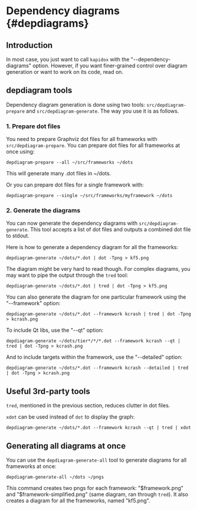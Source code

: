 Dependency diagrams {#depdiagrams}
===================

## Introduction

In most case, you just want to call `kapidox` with the
"--dependency-diagrams" option. However, if you want finer-grained control over
diagram generation or want to work on its code, read on.

## depdiagram tools

Dependency diagram generation is done using two tools: `src/depdiagram-prepare`
and `src/depdiagram-generate`. The way you use it is as follows.

### 1. Prepare dot files

You need to prepare Graphviz dot files for all frameworks with
`src/depdiagram-prepare`. You can prepare dot files for all frameworks at once
using:

    depdiagram-prepare --all ~/src/frameworks ~/dots

This will generate many .dot files in ~/dots.

Or you can prepare dot files for a single framework with:

    depdiagram-prepare --single ~/src/frameworks/myframework ~/dots

### 2. Generate the diagrams

You can now generate the dependency diagrams with `src/depdiagram-generate`.
This tool accepts a list of dot files and outputs a combined dot file to stdout.

Here is how to generate a dependency diagram for all the frameworks:

    depdiagram-generate ~/dots/*.dot | dot -Tpng > kf5.png

The diagram might be very hard to read though. For complex diagrams, you may
want to pipe the output through the `tred` tool:

    depdiagram-generate ~/dots/*.dot | tred | dot -Tpng > kf5.png

You can also generate the diagram for one particular framework using the
"--framework" option:

    depdiagram-generate ~/dots/*.dot --framework kcrash | tred | dot -Tpng > kcrash.png

To include Qt libs, use the "--qt" option:

    depdiagram-generate ~/dots/tier*/*/*.dot --framework kcrash --qt | tred | dot -Tpng > kcrash.png

And to include targets within the framework, use the "--detailed" option:

    depdiagram-generate ~/dots/*.dot --framework kcrash --detailed | tred | dot -Tpng > kcrash.png


## Useful 3rd-party tools

`tred`, mentioned in the previous section, reduces clutter in dot files.

`xdot` can be used instead of `dot` to display the graph:

    depdiagram-generate ~/dots/*.dot --framework kcrash --qt | tred | xdot


## Generating all diagrams at once

You can use the `depdiagram-generate-all` tool to generate diagrams for all
frameworks at once:

    depdiagram-generate-all ~/dots ~/pngs

This command creates two pngs for each framework: "$framework.png" and
"$framework-simplified.png" (same diagram, ran through `tred`). It also creates a
diagram for all the frameworks, named "kf5.png".
